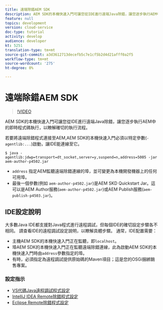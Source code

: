 ```yaml
---
title: 遠端除錯AEM SDK
description: AEM SDK的本機快速入門可讓您從IDE進行遠端Java除錯，讓您逐步執行AEM中的即時程式碼執行，以瞭解確切的執行流程。
feature: null
topics: development
version: cloud-service
doc-type: tutorial
activity: develop
audience: developer
kt: 5251
translation-type: tm+mt
source-git-commit: a3d3612713decefb5c7e1cf5b2d4d21afff0a2f5
workflow-type: tm+mt
source-wordcount: '275'
ht-degree: 0%

---
```



# 遠端除錯AEM SDK

>[!VIDEO](https://video.tv.adobe.com/v/34338/?quality=12&learn=on)

AEM SDK的本機快速入門可讓您從IDE進行遠端Java除錯，讓您逐步執行AEM中的即時程式碼執行，以瞭解確切的執行流程。

若要將遠端除錯程式連接至AEM,AEM SDK的本機快速入門必須以特定參數(`-agentlib:...`)啟動，讓IDE能連線至它。

```
$ java -agentlib:jdwp=transport=dt_socket,server=y,suspend=n,address=5005 -jar aem-author-p4502.jar   
```

+ `address` 指定AEM監聽遠端除錯連線的埠，並可變更為本機開發機器上的任何可用埠。
+ 最後一個參數(例如 `aem-author-p4502.jar`)是AEM SKD Quickstart Jar。這可以是AEM Author服務(`aem-author-p4502.jar`)或AEM Publish服務(`aem-publish-p4503.jar`)。

## IDE設定說明

大多數Java IDE都支援對Java程式進行遠程調試，但每個IDE的確切設定步驟各不相同。 請查看IDE的遠程調試設定說明，以瞭解具體步驟。 通常，IDE配置需要：

+ 主機AEM SDK的本機快速入門正在監聽，即`localhost`。
+ 埠AEM SDK的本機快速入門正在監聽遠端除錯連線，此為啟動AEM SDK的本機快速入門時由`address`參數指定的埠。
+ 有時，必須指定為遠程調試提供原始碼的Maven項目；這是您的OSGi捆綁銷售專案。

### 設定指示

+ [VS代碼Java遠程調試程式設定](https://code.visualstudio.com/docs/java/java-debugging)
+ [IntelliJ IDEA Remote除錯程式設定](https://www.jetbrains.com/help/idea/run-debug-configuration-remote-debug.html)
+ [Eclipse Remote除錯程式設定](https://javapapers.com/core-java/java-remote-debug-with-eclipse/)

